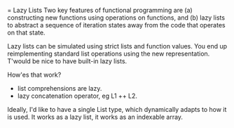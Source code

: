 = Lazy Lists
Two key features of functional programming are (a) constructing new functions
using operations on functions, and (b) lazy lists to abstract a sequence of
iteration states away from the code that operates on that state.

Lazy lists can be simulated using strict lists and function values.
You end up reimplementing standard list operations using the new representation.
T'would be nice to have built-in lazy lists.

How'es that work?
- list comprehensions are lazy.
- lazy concatenation operator, eg L1 ++ L2.

Ideally, I'd like to have a single List type, which dynamically adapts to
how it is used. It works as a lazy list, it works as an indexable array.
